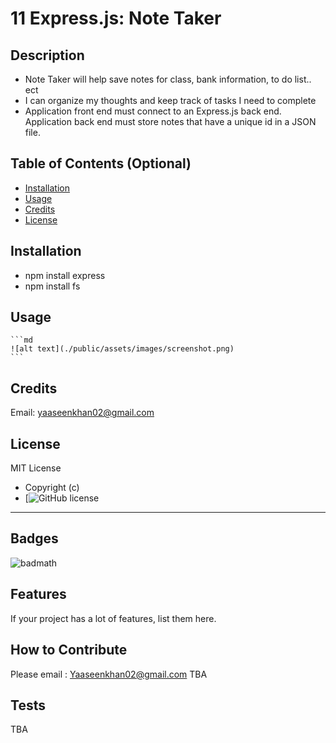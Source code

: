 
# 11 Express.js: Note Taker
## Description
- Note Taker will help save notes for class, bank information, to do list.. ect
- I can organize my thoughts and keep track of tasks I need to complete
- Application front end must connect to an Express.js back end. Application back end must store notes that have a unique id in a JSON file.
## Table of Contents (Optional)
- [Installation](#installation)
- [Usage](#usage)
- [Credits](#credits)
- [License](#license)
## Installation
- npm install express
- npm install fs
## Usage
    ```md
    ![alt text](./public/assets/images/screenshot.png)
    ```
## Credits
Email: yaaseenkhan02@gmail.com
## License
MIT License
- Copyright (c) 
- [![GitHub license]('https://choosealicense.com/licenses/mit/')

---
## Badges
![badmath](https://img.shields.io/github/languages/top/lernantino/badmath)
## Features
If your project has a lot of features, list them here.
## How to Contribute
Please email : Yaaseenkhan02@gmail.com
TBA
## Tests
TBA